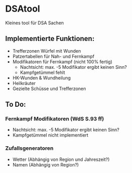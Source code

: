 # DSAtool
Kleines tool für DSA Sachen

## Implementierte Funktionen:
- Trefferzonen Würfel mit Wunden
- Patzertabellen für Nah- und Fernkampf
- Modifikatoren für Fernkampf (nicht 100% fertig)
    - Nachtsicht: max. -5 Modifikator ergibt keinen Sinn?
    - Kampfgetümmel fehlt
- HK-Wunden & Wundheilung
- Heilkräuter
- Gezielte Schüsse und Trefferzonen

## To Do:
### Fernkampf Modifikatoren (WdS S.93 ff)
- Nachtsicht: max. -5 Modifikator ergibt keinen Sinn?
- Kampfgetümmel nicht implementiert

### Zufallsgeneratoren 
- Wetter (Abhängig von Region und Jahreszeit?)
- Namen (Abhängig von Region?)
